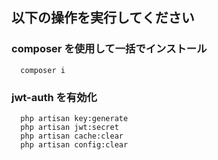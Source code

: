 ## 以下の操作を実行してください

### composer を使用して一括でインストール

```
  composer i
```

### jwt-auth を有効化

```
  php artisan key:generate
  php artisan jwt:secret
  php artisan cache:clear
  php artisan config:clear
```
